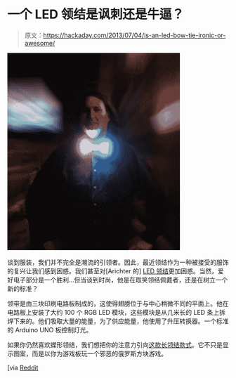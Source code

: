 # 一个 LED 领结是讽刺还是牛逼？

> 原文：<https://hackaday.com/2013/07/04/is-an-led-bow-tie-ironic-or-awesome/>

![led-bowtie](img/221bbf2885a5d4ad0d8e6efa4f1b4715.png)

谈到服装，我们并不完全是潮流的引领者。因此，最近领结作为一种被接受的服饰的复兴让我们感到困惑。我们甚至对[Arichter 的] [LED 领结](http://imgur.com/a/hDHAk)更加困惑。当然，爱好电子部分是一个胜利…但当谈到时尚，他是在取笑领结佩戴者，还是在树立一个新的标准？

领带是由三块印刷电路板制成的，这使得翅膀位于与中心稍微不同的平面上。他在电路板上安装了大约 100 个 RGB LED 模块，这些模块是从几米长的 LED 条上拆焊下来的。他们吸取大量的能量，为了供应能量，他使用了升压转换器。一个标准的 Arduino UNO 板控制灯光。

如果你仍然喜欢蝶形领结，我们想把你的注意力引向[这款长领结款式](http://hackaday.com/2013/06/25/led-tie-plays-tetris/)。它不只是显示图案，而是以你为游戏板玩一个邪恶的俄罗斯方块游戏。

[via [Reddit](http://www.reddit.com/r/electronics/comments/1hkvu0/i_made_an_led_bowtie/)